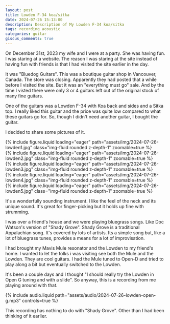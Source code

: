 ```yaml
---
layout: post
title: Lowden F-34 koa/sitka
date: 2024-07-26 15:13:00
description: Description of My Lowden F-34 koa/sitka
tags: recording acoustic
categories: guitar
giscus_comments: true
---
```


On December 31st, 2023 my wife and I were at a party. She was having fun. I
was staring at a website. The reason I was staring at the site instead of
having fun with friends is that I had visited the site earlier in the day.

It was "Bluedog Guitars". This was a boutique guitar shop in Vancouver,
Canada. The store was closing. Apparently they had posted that a while before
I visited the site. But it was an "everything must go" sale. And by the
time I visted there were only 3 or 4 guitars left out of the original stock
of many fine guitars.

One of the guitars was a Lowden F-34 with Koa back and sides and a Sitka top.
I really liked this guitar and the price was quite low compared to what these
guitars go for. So, though I didn't need another guitar, I bought the guitar.

I decided to share some pictures of it.

<div class="row mt-3">
    <div class="col-sm mt-3 mt-md-0">
        {% include figure.liquid loading="eager" path="assets/img/2024-07-26-lowden1.jpg" class="img-fluid rounded z-depth-1"  zoomable=true %}
    </div>
    <div class="col-sm mt-3 mt-md-0">
        {% include figure.liquid loading="eager" path="assets/img/2024-07-26-lowden2.jpg" class="img-fluid rounded z-depth-1"  zoomable=true %}
    </div>
    <div class="col-sm mt-3 mt-md-0">
        {% include figure.liquid loading="eager" path="assets/img/2024-07-26-lowden3.jpg" class="img-fluid rounded z-depth-1"  zoomable=true %}
    </div>
</div>
<div class="row mt-3">
    <div class="col-sm mt-3 mt-md-0">
        {% include figure.liquid loading="eager" path="assets/img/2024-07-26-lowden4.jpg" class="img-fluid rounded z-depth-1"  zoomable=true %}
    </div>
    <div class="col-sm mt-3 mt-md-0">
        {% include figure.liquid loading="eager" path="assets/img/2024-07-26-lowden5.jpg" class="img-fluid rounded z-depth-1"  zoomable=true %}
    </div>
</div>

It's a wonderfully sounding instrument. I like the feel of the neck and its unique
sound. It's great for finger-picking but it holds up fine with strumming.

I was over a friend's house and we were playing bluegrass songs. Like Doc Watson's
version of "Shady Grove". Shady Grove is a traditional Appalachian song. It's
covered by lots of artists. Its a simple song but, like a lot of bluegrass tunes,
provides a means for a lot of improvisation.

I had brought my Mavis Mule resonator and the Lowden to my friend's home. I
wanted to let the folks i was visiting see both the Mule and the Lowden. They
are cool guitars. I had the Mule tuned to Open-D and tried to play along a bit
but eventually switched to the Lowden.

It's been a couple days and I thought "I should really try the Lowden in Open G
tuning and with a slide". So anyway, this is a recording from me playing around
with that.

<div class="row mt-3">
    <div class="col-sm mt-3 mt-md-0">
        {% include audio.liquid path="assets/audio/2024-07-26-lowden-open-g.mp3" controls=true %}
    </div>
</div>

This recording has nothing to do with "Shady Grove". Other than I had been thinking
of it earlier.
